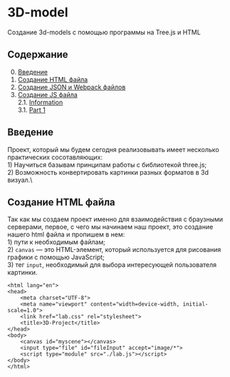# 3D-model
Создание 3d-models с помощью программы на Tree.js и HTML
## Содержание

0. [Введение](#chapter-i)
1. [Создание HTML файла](#chapter-i)
2.  [Создание JSON и Webpack файлов](#chapter-iii) 
3. [Создание JS файла](#chapter-ii) \
    2.1. [Information](#information) \
    3.1. [Part 1](#part-1-реализация-функции-библиотеки-s21_matrix_ooph)
## Введение
Проект, который мы будем сегодня реализовывать имеет несколько практических сосотавляющих:\
    1) Научиться базывам принципам работы с библиотекой three.js;\
    2) Возможность конвертировать картинки разных форматов в 3d визуал.\
   
## Создание HTML файла
Так как мы создаем проект именно для взаимодействия с браузными серверами, первое, с чего мы начинаем наш проект, это создание нашего html файла и пропишем в нем: \
    1) пути к необходимым файлам;\
    2) ```canvas``` — это HTML-элемент, который используется для рисования графики с помощью JavaScript; \
    3) тег ```input```, необходимый для выбора интересующей пользователя картинки.


```<!DOCTYPE html>
<html lang="en">
<head>
    <meta charset="UTF-8">
    <meta name="viewport" content="width=device-width, initial-scale=1.0">
    <link href="lab.css" rel="stylesheet">
    <title>3D-Project</title>
</head>
<body>
    <canvas id="myscene"></canvas>
    <input type="file" id="fileInput" accept="image/*">
    <script type="module" src="./lab.js"></script>
</body>
</html>
```
